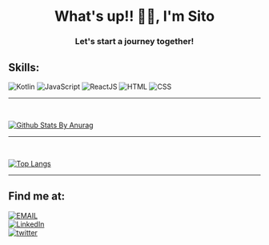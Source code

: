 <h1 align="center">What's up!! 👋🏻, I'm Sito</h1>
<h3 align="center">Let's start a journey together!</h3>

## Skills:
![Kotlin](https://img.shields.io/badge/Kotlin-0095D5?style=for-the-badge&logo=kotlin&logoColor=white&labelColor=101010) 
![JavaScript](https://img.shields.io/badge/JavaScript-yellow?style=for-the-badge&logo=javascript&logoColor=white&labelColor=101010) 
![ReactJS](https://img.shields.io/badge/React-blue?style=for-the-badge&logo=react&logoColor=white&labelColor=101010) 
![HTML](https://img.shields.io/badge/Html-orange?style=for-the-badge&logo=html5&logoColor=white&labelColor=101010) 
![CSS](https://img.shields.io/badge/Css-blue?style=for-the-badge&logo=css3&logoColor=white&labelColor=101010)

*************
<br>

[![Github Stats By Anurag](https://github-readme-stats.vercel.app/api?username=SitoNimbus&show_icons=true&title_color=fff&icon_color=79ff97&text_color=9f9f9f&bg_color=151515&count_private=true)](https://github.com/anuraghazra/github-readme-stats)

*************

<br />

[![Top Langs](https://github-readme-stats.vercel.app/api/top-langs/?username=SitoNimbus&&title_color=fff&icon_color=79ff97&text_color=9f9f9f&bg_color=151515&count_private=true)](https://github.com/anuraghazra/github-readme-stats)

************* 
 
## Find me at:
[![EMAIL](https://img.shields.io/badge/Email-sito8943@gmail.com-9cf)](mailto:sito8943@gmail.com)<br>
[![LinkedIn](https://img.shields.io/badge/LinkedIn-SitoNimbus-0077B5?style=for-the-badge&logo=linkedin&logoColor=white&labelColor=101010)](https://www.linkedin.com/in/carlos-andres-89556120b/)<br>
[![twitter](https://img.shields.io/badge/Dev.to-@sitonimbus-0077B5?style=for-the-badge&logo=dev.to&logoColor=white&labelColor=101010)](https://dev.to/sitonimbus)

